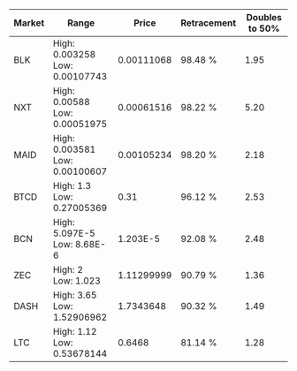 | Market | Range | Price| Retracement | Doubles to 50% |
| --- | --- | --- | --- | --- |
| BLK | High: 0.003258<br />Low: 0.00107743 | 0.00111068 | 98.48 % | 1.95 |
| NXT | High: 0.00588<br />Low: 0.00051975 | 0.00061516 | 98.22 % | 5.20 |
| MAID | High: 0.003581<br />Low: 0.00100607 | 0.00105234 | 98.20 % | 2.18 |
| BTCD | High: 1.3<br />Low: 0.27005369 | 0.31 | 96.12 % | 2.53 |
| BCN | High: 5.097E-5<br />Low: 8.68E-6 | 1.203E-5 | 92.08 % | 2.48 |
| ZEC | High: 2<br />Low: 1.023 | 1.11299999 | 90.79 % | 1.36 |
| DASH | High: 3.65<br />Low: 1.52906962 | 1.7343648 | 90.32 % | 1.49 |
| LTC | High: 1.12<br />Low: 0.53678144 | 0.6468 | 81.14 % | 1.28 |
